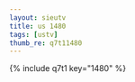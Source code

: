 ```yaml
--- 
layout: sieutv
title: us 1480
tags: [ustv]
thumb_re: q7t11480
---
```

{% include q7t1 key="1480" %} 
